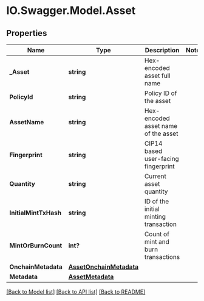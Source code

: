 # IO.Swagger.Model.Asset
## Properties

Name | Type | Description | Notes
------------ | ------------- | ------------- | -------------
**_Asset** | **string** | Hex-encoded asset full name | 
**PolicyId** | **string** | Policy ID of the asset | 
**AssetName** | **string** | Hex-encoded asset name of the asset | 
**Fingerprint** | **string** | CIP14 based user-facing fingerprint | 
**Quantity** | **string** | Current asset quantity | 
**InitialMintTxHash** | **string** | ID of the initial minting transaction | 
**MintOrBurnCount** | **int?** | Count of mint and burn transactions | 
**OnchainMetadata** | [**AssetOnchainMetadata**](AssetOnchainMetadata.md) |  | 
**Metadata** | [**AssetMetadata**](AssetMetadata.md) |  | 

[[Back to Model list]](../README.md#documentation-for-models) [[Back to API list]](../README.md#documentation-for-api-endpoints) [[Back to README]](../README.md)

